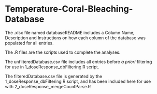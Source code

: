 # Temperature-Coral-Bleaching-Database

The .xlsx file named databaseREADME includes a Column Name, Description and Instructions on how each column of the database was populated for all entries.

The .R files are the scripts used to complete the analyses.

The unfilteredDatabase.csv file includes all entries before _a priori_ filtering for use in 1_doseResponse_dbFiltering.R script.

The filteredDatabase.csv file is generated by the 1_doseResponse_dbFiltering.R script, and has been included here for use with 2_doseResponse_mergeCountParse.R

